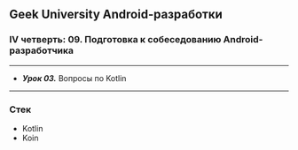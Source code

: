 ## Geek University Android-разработки
### IV четверть: 09. Подготовка к собеседованию Android-разработчика

---

- ***Урок 03.*** Вопросы по Kotlin

--- 
### Стек
- Kotlin
- Koin
